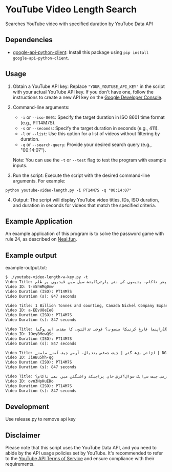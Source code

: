 # YouTube Video Length Search

Searches YouTube video with specified duration by YouTube Data API

## Dependencies

- [google-api-python-client](https://pypi.org/project/google-api-python-client/): Install this package using `pip install google-api-python-client`.

## Usage

1. Obtain a YouTube API key: Replace `"YOUR_YOUTUBE_API_KEY"` in the script with your actual YouTube API key. If you don't have one, follow the instructions to create a new API key on the [Google Developer Console](https://console.developers.google.com/).

2. Command-line arguments:

   - `-i` or `--iso-8601`: Specify the target duration in ISO 8601 time format (e.g., PT14M7S).
   - `-s` or `--seconds`: Specify the target duration in seconds (e.g., 411).
   - `-l` or `--list`: Use this option for a list of videos without filtering by duration.
   - `-q` or `--search-query`: Provide your desired search query (e.g., "00:14:07").

   Note: You can use the `-t` or `--test` flag to test the program with example inputs.

3. Run the script: Execute the script with the desired command-line arguments. For example:
```
python youtube-video-length.py -i PT14M7S -q "00:14:07"
```

4. Output: The script will display YouTube video titles, IDs, ISO duration, and duration in seconds for videos that match the specified criteria.

## Example Application

An example application of this program is to solve the password game with rule 24, as described on [Neal.fun](https://neal.fun/password-game/).

## Example output
example-output.txt:
```txt
$ ./youtube-video-length-w-key.py -t
Video Title: جھوٹ پکڑا گیا9مئی کا غبارہ پھٹ گیا؟کرش خان پھر ناکام، یتیموں کی نئی پارٹی؟ڈیتھ سیل میں قیدیوں پر ظلم
Video ID: t-m5hWMq0mw
Video Duration (ISO): PT14M7S
Video Duration (s): 847 seconds

Video Title: 1 Billion Tonnes and counting, Canada Nickel Company Expands Land Package (TSX.V:CNC)
Video ID: a-EEvU8eIe8
Video Duration (ISO): PT14M7S
Video Duration (s): 847 seconds

Video Title: ن لیگ کافوج کیخلاف گندا کھیل 100راہنما فارغ کرنیکا منصوبہ؟ فوجی عدالتوں کا مقدمہ اہم ہوگیا
Video ID: IOeyBMewQSc
Video Duration (ISO): PT14M7S
Video Duration (s): 847 seconds

Video Title: لڑائی بڑھ گئی | چیف جسٹس بندیال، آرمی چیف آمنے سامنے | DGISPR کی دھمکیاں | چیف جسٹس ڈٹ گئے
Video ID: JiHBu5hh-qg
Video Duration (ISO): PT14M7S
Video Duration (s): 847 seconds

Video Title: چودہ جماعتیں87 وزیر لیکن پاکستان ہارگیا | آرمی چیف سےایک سوال؟کرش خان پراجیکٹ واشنگٹن میں بھی ناکام؟
Video ID: ovn3HpHuEDo
Video Duration (ISO): PT14M7S
Video Duration (s): 847 seconds
```

## Development
Use release.py to remove api key

## Disclaimer

Please note that this script uses the YouTube Data API, and you need to abide by the API usage policies set by YouTube. It's recommended to refer to the [YouTube API Terms of Service](https://developers.google.com/youtube/terms/api-services-terms-of-service) and ensure compliance with their requirements.
